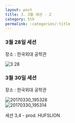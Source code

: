 ```yaml
---
layout: post
title: 3. 3월 세션 - 2
category: 5th
permalink: :categories/:title
---
```



### 3월 28일 세션

장소 : 한국외대 공학관  

![3 28](https://user-images.githubusercontent.com/30469948/99147818-3e452b80-26c7-11eb-9e4c-4b106aa68b46.jpg)  


### 3월 30일 세션

장소 : 한국외대 공학관  

![20170330_195328](https://user-images.githubusercontent.com/30469948/99147819-41401c00-26c7-11eb-9865-277b892e02e1.jpg)  
![20170330_195314](https://user-images.githubusercontent.com/30469948/99147822-44d3a300-26c7-11eb-9cf3-f053f0060e13.jpg)  

세션 3,4 - prod. HUFSLION  
